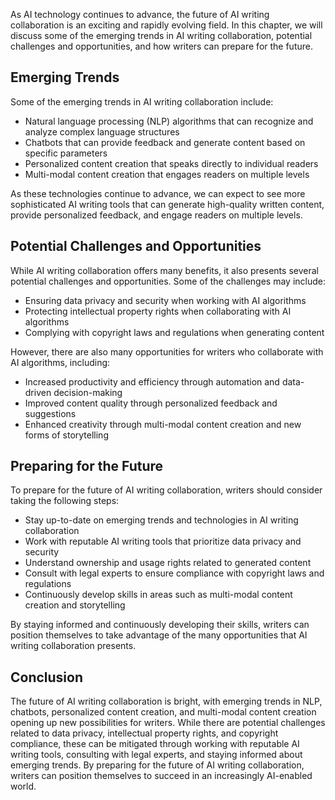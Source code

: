 
As AI technology continues to advance, the future of AI writing collaboration is an exciting and rapidly evolving field. In this chapter, we will discuss some of the emerging trends in AI writing collaboration, potential challenges and opportunities, and how writers can prepare for the future.

Emerging Trends
---------------

Some of the emerging trends in AI writing collaboration include:

* Natural language processing (NLP) algorithms that can recognize and analyze complex language structures
* Chatbots that can provide feedback and generate content based on specific parameters
* Personalized content creation that speaks directly to individual readers
* Multi-modal content creation that engages readers on multiple levels

As these technologies continue to advance, we can expect to see more sophisticated AI writing tools that can generate high-quality written content, provide personalized feedback, and engage readers on multiple levels.

Potential Challenges and Opportunities
--------------------------------------

While AI writing collaboration offers many benefits, it also presents several potential challenges and opportunities. Some of the challenges may include:

* Ensuring data privacy and security when working with AI algorithms
* Protecting intellectual property rights when collaborating with AI algorithms
* Complying with copyright laws and regulations when generating content

However, there are also many opportunities for writers who collaborate with AI algorithms, including:

* Increased productivity and efficiency through automation and data-driven decision-making
* Improved content quality through personalized feedback and suggestions
* Enhanced creativity through multi-modal content creation and new forms of storytelling

Preparing for the Future
------------------------

To prepare for the future of AI writing collaboration, writers should consider taking the following steps:

* Stay up-to-date on emerging trends and technologies in AI writing collaboration
* Work with reputable AI writing tools that prioritize data privacy and security
* Understand ownership and usage rights related to generated content
* Consult with legal experts to ensure compliance with copyright laws and regulations
* Continuously develop skills in areas such as multi-modal content creation and storytelling

By staying informed and continuously developing their skills, writers can position themselves to take advantage of the many opportunities that AI writing collaboration presents.

Conclusion
----------

The future of AI writing collaboration is bright, with emerging trends in NLP, chatbots, personalized content creation, and multi-modal content creation opening up new possibilities for writers. While there are potential challenges related to data privacy, intellectual property rights, and copyright compliance, these can be mitigated through working with reputable AI writing tools, consulting with legal experts, and staying informed about emerging trends. By preparing for the future of AI writing collaboration, writers can position themselves to succeed in an increasingly AI-enabled world.


